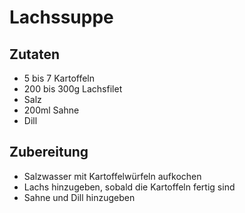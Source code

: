 # Lachssuppe
## Zutaten
- 5 bis 7 Kartoffeln
- 200 bis 300g Lachsfilet
- Salz
- 200ml Sahne
- Dill
## Zubereitung
- Salzwasser mit Kartoffelwürfeln aufkochen
- Lachs hinzugeben, sobald die Kartoffeln fertig sind
- Sahne und Dill hinzugeben
